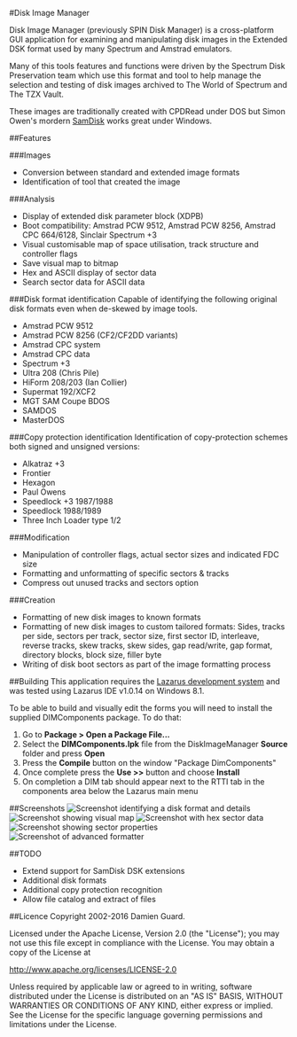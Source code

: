 #Disk Image Manager

Disk Image Manager (previously SPIN Disk Manager) is a cross-platform GUI application for examining and manipulating disk images in the Extended DSK format used by many Spectrum and Amstrad emulators.

Many of this tools features and functions were driven by the Spectrum Disk Preservation team which use this format and tool to help manage the selection and testing of disk images archived to The World of Spectrum and The TZX Vault.

These images are traditionally created with CPDRead under DOS but Simon Owen's mordern [SamDisk](http://simonowen.com/samdisk/) works great under Windows.

##Features

###Images

* Conversion between standard and extended image formats
* Identification of tool that created the image

###Analysis

* Display of extended disk parameter block (XDPB)
* Boot compatibility: Amstrad PCW 9512, Amstrad PCW 8256, Amstrad CPC 664/6128, Sinclair Spectrum +3
* Visual customisable map of space utilisation, track structure and controller flags
* Save visual map to bitmap
* Hex and ASCII display of sector data
* Search sector data for ASCII data 

###Disk format identification
Capable of identifying the following original disk formats even when de-skewed by image tools.

* Amstrad PCW 9512
* Amstrad PCW 8256 (CF2/CF2DD variants)
* Amstrad CPC system
* Amstrad CPC data
* Spectrum +3
* Ultra 208 (Chris Pile)
* HiForm 208/203 (Ian Collier)
* Supermat 192/XCF2
* MGT SAM Coupe BDOS
* SAMDOS
* MasterDOS

###Copy protection identification
Identification of copy-protection schemes both signed and unsigned versions:

* Alkatraz +3
* Frontier
* Hexagon
* Paul Owens
* Speedlock +3 1987/1988
* Speedlock 1988/1989
* Three Inch Loader type 1/2

###Modification

* Manipulation of controller flags, actual sector sizes and indicated FDC size
* Formatting and unformatting of specific sectors & tracks
* Compress out unused tracks and sectors option 

###Creation

* Formatting of new disk images to known formats
* Formatting of new disk images to custom tailored formats: Sides, tracks per side, sectors per track, sector size, first sector ID, interleave, reverse tracks, skew tracks, skew sides, gap read/write, gap format, directory blocks, block size, filler byte
* Writing of disk boot sectors as part of the image formatting process 

##Building
This application requires the [Lazarus development system](http://www.lazarus.freepascal.org/) and was tested using Lazarus IDE v1.0.14 on Windows 8.1.

To be able to build and visually edit the forms you will need to install the supplied DIMComponents package. To do that:

1. Go to **Package > Open a Package File...**
2. Select the **DIMComponents.lpk** file from the DiskImageManager **Source** folder and press **Open**
3. Press the **Compile** button on the window "Package DimComponents" 
4. Once complete press the **Use >>** button and choose **Install**
5. On completion a DIM tab should appear next to the RTTI tab in the components area below the Lazarus main menu

##Screenshots
![Screenshot identifying a disk format and details](https://cloud.githubusercontent.com/assets/118951/21614473/7996750a-d18e-11e6-8846-09ade9487bb8.png)
![Screenshot showing visual map](https://cloud.githubusercontent.com/assets/118951/21614505/89681434-d18e-11e6-8eee-c0b53a05b11c.png)
![Screenshot with hex sector data](https://cloud.githubusercontent.com/assets/118951/21614520/984b00d8-d18e-11e6-9371-be6766a40d94.png)
![Screenshot showing sector properties](https://cloud.githubusercontent.com/assets/118951/21614531/a7dabbf6-d18e-11e6-9c6a-07e29ee23782.png)
![Screenshot of advanced formatter](https://cloud.githubusercontent.com/assets/118951/21614545/b7a0f1ea-d18e-11e6-8016-c6f178e5155a.png)

##TODO
* Extend support for SamDisk DSK extensions
* Additional disk formats
* Additional copy protection recognition
* Allow file catalog and extract of files

##Licence
Copyright 2002-2016 Damien Guard.

Licensed under the Apache License, Version 2.0 (the "License"); you may not use this file except in compliance with the License. You may obtain a copy of the License at

http://www.apache.org/licenses/LICENSE-2.0

Unless required by applicable law or agreed to in writing, software distributed under the License is distributed on an "AS IS" BASIS, WITHOUT WARRANTIES OR CONDITIONS OF ANY KIND, either express or implied. See the License for the specific language governing permissions and limitations under the License.
